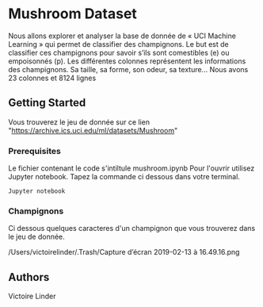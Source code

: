 # Mushroom Dataset 

Nous allons explorer et analyser la base de donnée de « UCI Machine Learning » qui permet de classifier des champignons.
Le but est de classifier ces champignons pour savoir s’ils sont comestibles (e) ou empoisonnés (p).
Les différentes colonnes représentent les informations des champignons. Sa taille, sa forme, son odeur, sa texture...
Nous avons 23 colonnes et 8124 lignes


## Getting Started

Vous trouverez le jeu de donnée sur ce lien "https://archive.ics.uci.edu/ml/datasets/Mushroom"

### Prerequisites

Le fichier contenant le code s'intiltule mushroom.ipynb 
Pour l'ouvrir utilisez Jupyter notebook. 
Tapez la commande  ci dessous dans votre terminal. 
```
Jupyter notebook
```

### Champignons 

Ci dessous quelques caracteres d'un champignon que vous trouverez dans le jeu de donnée.

/Users/victoirelinder/.Trash/Capture d’écran 2019-02-13 à 16.49.16.png


## Authors

Victoire Linder


